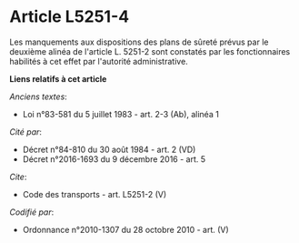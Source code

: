 # Article L5251-4

Les manquements aux dispositions des plans de sûreté prévus par le deuxième alinéa de l'article L. 5251-2 sont constatés par
les fonctionnaires habilités à cet effet par l'autorité administrative.

**Liens relatifs à cet article**

_Anciens textes_:

  - Loi n°83-581 du 5 juillet 1983 - art. 2-3 (Ab), alinéa 1

_Cité par_:

  - Décret n°84-810 du 30 août 1984 - art. 2 (VD)
  - Décret n°2016-1693 du 9 décembre 2016 - art. 5

_Cite_:

  - Code des transports - art. L5251-2 (V)

_Codifié par_:

  - Ordonnance n°2010-1307 du 28 octobre 2010 - art. (V)
